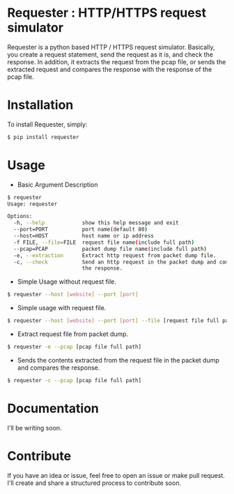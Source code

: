 # Requester : HTTP/HTTPS request simulator #

Requester is a python based HTTP / HTTPS request simulator.
Basically, you create a request statement, send the request as it is, and check the response.
In addition, it extracts the request from the pcap file, or sends the extracted request and compares the response with the response of the pcap file.


# Installation
To install Requester, simply:
```bash
$ pip install requester
```


# Usage
* Basic Argument Description

```bash
$ requester
Usage: requester

Options:
  -h, --help            show this help message and exit
  --port=PORT           port name(default 80)
  --host=HOST           host name or ip address
  -f FILE, --file=FILE  request file name(include full path)
  --pcap=PCAP           packet dump file name(include full path)
  -e, --extraction      Extract http request from packet dump file.
  -c, --check           Send an http request in the packet dump and compare
                        the response.
```


* Simple Usage without request file.

```bash
$ requester --host [website] --port [port]
```


* Simple usage with request file.

```bash
$ requester --host [website] --port [port] --file [request file full path]
```


* Extract request file from packet dump.

```bash
$ requester -e --pcap [pcap file full path]
```


* Sends the contents extracted from the request file in the packet dump and compares the response.

```bash
$ requester -c --pcap [pcap file full path]
```


# Documentation
I'll be writing soon.



# Contribute
If you have an idea or issue, feel free to open an issue or make pull request.
I'll create and share a structured process to contribute soon.
